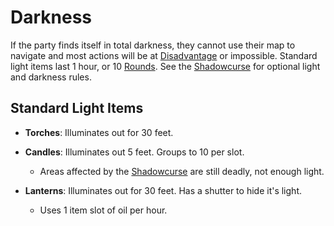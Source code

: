 # Darkness

If the party finds itself in total darkness, they cannot use their map to navigate and most actions will be at [Disadvantage](../Dice%20Rolls/Disadvantage.md) or impossible. Standard light items last 1 hour, or 10 [Rounds](../Game%20Procedures/Round.md). See the [Shadowcurse](../Hazards/Shadowcurse.md) for optional light and darkness rules.

## Standard Light Items

- **Torches**: Illuminates out for 30 feet.

- **Candles**: Illuminates out 5 feet. Groups to 10 per slot.
	- Areas affected by the [Shadowcurse](Shadowcurse.md) are still deadly, not enough light.

- **Lanterns**: Illuminates out for 30 feet. Has a shutter to hide it's light.
	- Uses 1 item slot of oil per hour.
